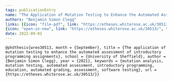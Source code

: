 ```yaml
---
tags: publicationEntry
name: "The Application of Mutation Testing to Enhance the Automated Assessment of Introductory Programming Assignments"
authors: "Benjamin Simon Clegg"
links: [{icon: "file-pdf", link: "https://etheses.whiterose.ac.uk/30513/1/ben-clegg_thesis-corrected_2022-03-22.pdf", title: "PDF (White Rose eTheses Online)"}, 
{icon: "open-in-new", link: "https://etheses.whiterose.ac.uk/30513/", title: "Entry on White Rose eTheses Online"}]
date: 2022-09-01
---
```

`
@phdthesis{wreo30513, month = {September}, title = {The application of mutation testing to enhance the automated assessment of introductory programming assignments}, school = {University of Sheffield}, author = {Benjamin Simon Clegg}, year = {2021}, keywords = {mutation analysis, mutation testing, automated assessment, introductory programming, education, automated grading, assessment, software testing}, url = {https://etheses.whiterose.ac.uk/30513/}}
`